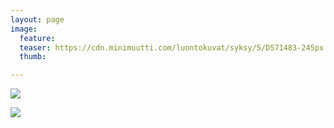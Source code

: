 ```yaml
---
layout: page
image:
  feature:
  teaser: https://cdn.minimuutti.com/luontokuvat/syksy/5/DS71483-245px.jpg
  thumb:

---
```


![](https://cdn.minimuutti.com/luontokuvat/syksy/5/DS71475-800px.jpg)

![](https://cdn.minimuutti.com/luontokuvat/syksy/5/DS71483-800px.jpg)
